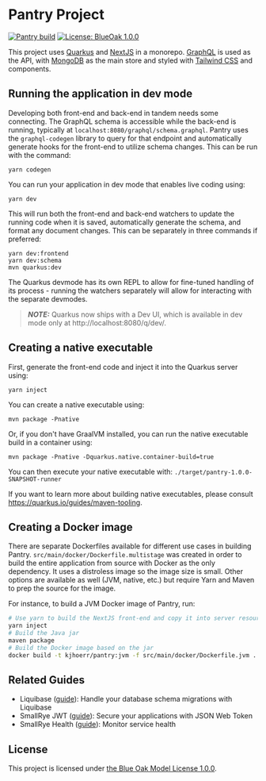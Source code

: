 # Pantry Project
[![Pantry build](https://github.com/kjhoerr/pantry/actions/workflows/build.yml/badge.svg?branch=trunk)](https://github.com/kjhoerr/pantry/actions/workflows/build.yml) [![License: BlueOak 1.0.0](https://img.shields.io/badge/License-BlueOak_1.0.0-green.svg)](https://blueoakcouncil.org/license/1.0.0)

This project uses [Quarkus](https://quarkus.io/) and [NextJS](https://nextjs.org/) in a monorepo. [GraphQL](https://graphql.org/) is used as the API, with [MongoDB](https://www.mongodb.com/) as the main store and styled with [Tailwind CSS](https://tailwindcss.com/) and components.

## Running the application in dev mode

Developing both front-end and back-end in tandem needs some connecting. The GraphQL schema is accessible while the back-end is running, typically at `localhost:8080/graphql/schema.graphql`. Pantry uses the `graphql-codegen` library to query for that endpoint and automatically generate hooks for the front-end to utilize schema changes. This can be run with the command:

```shell script
yarn codegen
```

You can run your application in dev mode that enables live coding using:
```shell script
yarn dev
```

This will run both the front-end and back-end watchers to update the running code when it is saved, automatically generate the schema, and format any document changes. This can be separately in three commands if preferred:
```shell script
yarn dev:frontend
yarn dev:schema
mvn quarkus:dev
```

The Quarkus devmode has its own REPL to allow for fine-tuned handling of its process - running the watchers separately will allow for interacting with the separate devmodes.

> **_NOTE:_**  Quarkus now ships with a Dev UI, which is available in dev mode only at http://localhost:8080/q/dev/.

## Creating a native executable

First, generate the front-end code and inject it into the Quarkus server using:

```shell script
yarn inject
```

You can create a native executable using: 
```shell script
mvn package -Pnative
```

Or, if you don't have GraalVM installed, you can run the native executable build in a container using: 
```shell script
mvn package -Pnative -Dquarkus.native.container-build=true
```

You can then execute your native executable with: `./target/pantry-1.0.0-SNAPSHOT-runner`

If you want to learn more about building native executables, please consult https://quarkus.io/guides/maven-tooling.

## Creating a Docker image

There are separate Dockerfiles available for different use cases in building Pantry. `src/main/docker/Dockerfile.multistage` was created in order to build the entire application from source with Docker as the only dependency. It uses a distroless image so the image size is small. Other options are available as well (JVM, native, etc.) but require Yarn and Maven to prep the source for the image.

For instance, to build a JVM Docker image of Pantry, run:

```bash
# Use yarn to build the NextJS front-end and copy it into server resources
yarn inject
# Build the Java jar
maven package
# Build the Docker image based on the jar
docker build -t kjhoerr/pantry:jvm -f src/main/docker/Dockerfile.jvm .
```

## Related Guides

- Liquibase ([guide](https://quarkus.io/guides/liquibase)): Handle your database schema migrations with Liquibase
- SmallRye JWT ([guide](https://quarkus.io/guides/security-jwt)): Secure your applications with JSON Web Token
- SmallRye Health ([guide](https://quarkus.io/guides/microprofile-health)): Monitor service health

## License

This project is licensed under [the Blue Oak Model License 1.0.0](LICENSE.md).

